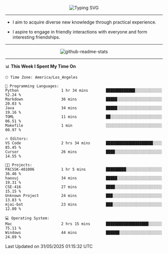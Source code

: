 <p align="center">
  <img src="https://readme-typing-svg.demolab.com?font=Fira+Code&weight=500&size=32&duration=2500&pause=1600&center=true&vCenter=true&random=false&width=1024&height=64&lines=Hi+there+%F0%9F%91%8B;I'm+delighted+you+could+make+it+here+%F0%9F%8E%89;I'm+Harry%2C+a+college+student+still+finding+my+way" alt="Typing SVG" />
</p>


---


- I aim to acquire diverse new knowledge through practical experience.

- I aspire to engage in friendly interactions with everyone and form interesting friendships.


---


<p align="center">
  <img src="https://github-readme-stats.vercel.app/api?username=Harry-Jing&show_icons=true" alt="github-readme-stats"/>
</p>


---

<!--START_SECTION:waka-->
📊 **This Week I Spent My Time On** 

```text
🕑︎ Time Zone: America/Los_Angeles

💬 Programming Languages: 
Python                   1 hr 34 mins        █████████████░░░░░░░░░░░░   52.24 % 
Markdown                 36 mins             █████░░░░░░░░░░░░░░░░░░░░   20.03 % 
Java                     34 mins             █████░░░░░░░░░░░░░░░░░░░░   19.16 % 
TOML                     11 mins             ██░░░░░░░░░░░░░░░░░░░░░░░   06.51 % 
Makefile                 1 min               ░░░░░░░░░░░░░░░░░░░░░░░░░   00.97 % 

🔥 Editors: 
VS Code                  2 hrs 34 mins       █████████████████████░░░░   85.45 % 
Cursor                   26 mins             ████░░░░░░░░░░░░░░░░░░░░░   14.55 % 

🐱‍💻 Projects: 
PACSSK-401006            1 hr 5 mins         █████████░░░░░░░░░░░░░░░░   36.46 % 
haoxuj                   34 mins             █████░░░░░░░░░░░░░░░░░░░░   19.31 % 
CSE-416                  27 mins             ████░░░░░░░░░░░░░░░░░░░░░   15.15 % 
Unknown Project          24 mins             ███░░░░░░░░░░░░░░░░░░░░░░   13.83 % 
mjai-bot                 23 mins             ███░░░░░░░░░░░░░░░░░░░░░░   12.80 % 

💻 Operating System: 
Mac                      2 hrs 15 mins       ███████████████████░░░░░░   75.11 % 
Windows                  44 mins             ██████░░░░░░░░░░░░░░░░░░░   24.89 % 
```


 Last Updated on 31/05/2025 01:15:32 UTC
<!--END_SECTION:waka-->

